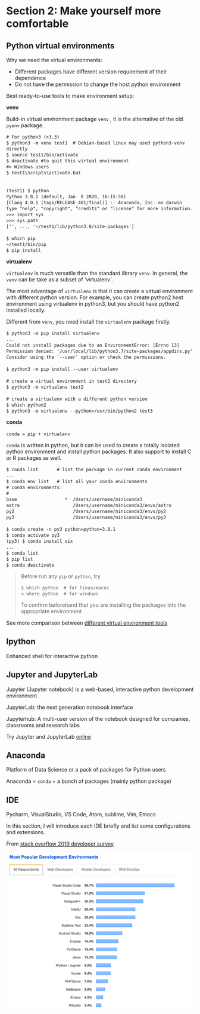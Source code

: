 # Section 2: Make yourself more comfortable

## Python virtual environments

Why we need the virtual environments:

- Different packages have different version requirement of their dependence
- Do not have the permission to change the host python environment



Best ready-to-use tools to make environment setup:

**venv**

Build-in virtual environment package `venv` , it is the alternative of the old `pyenv` package.

```shell
# For python3 (>3.3)
$ python3 -m venv test1  # Debian-based linux may used python3-venv directly
$ source test1/bin/activate 
$ deactivate #to quit this virtual environment
#> Windows users
$ test1\Scripts\activate.bat


(test1) $ python
Python 3.8.1 (default, Jan  8 2020, 16:15:59)
[Clang 4.0.1 (tags/RELEASE_401/final)] :: Anaconda, Inc. on darwin
Type "help", "copyright", "credits" or "license" for more information.
>>> import sys
>>> sys.path
['', ..., '~/test1/lib/python3.8/site-packages']

$ which pip
~/test1/bin/pip
$ pip install
```



**virtualenv**

`virtualenv` is much versatile than the standard library `venv`. In general, the `venv` can be take as a subset of 'virtualenv'. 

The most advantage of `virtualenv` is that it can create a virtual environment with different python version. For example, you can create python2 host environment using virtualenv in python3, but you should have python2 installed locally. 

Different from `venv`, you need install the `virtualenv` package firstly.

```shell
$ python3 -m pip install virtualenv
...
Could not install packages due to an EnvironmentError: [Errno 13] Permission denied: '/usr/local/lib/python3.7/site-packages/appdirs.py'
Consider using the `--user` option or check the permissions.

$ python3 -m pip install --user virtualenv

# create a virtual environment in test2 directory
$ python3 -m virtualenv test2

# create a virtualenv with a different python version
$ which python2
$ python3 -m virtualenv --python=/usr/bin/python2 test3
```



**conda**

`conda = pip + virtualenv`

`conda` is written in python, but it can be used to create a totally isolated python environment and install python packages. It also support to install C or R packages as well.

```shell
$ conda list       # list the package in current conda environment
...
$ conda env list   # list all your conda environments
# conda environments:
#
base                  *  /Users/username/miniconda3
astro                    /Users/username/miniconda3/envs/astro
py2                      /Users/username/miniconda3/envs/py2
py3                      /Users/username/miniconda3/envs/py3

$ conda create -n py3 python=python=3.8.1
$ conda activate py3
(py3) $ conda install six   
...
$ conda list
$ pip list
$ conda deactivate
```



> Before run any `pip` or `python`, try 
>
> ```shell
> $ which python  # for linux/macos
> < where python  # for windows
> ```
>
> To confirm beforehand that you are installing the packages into the appropriate environment 

See more comparison between [different virtual environment tools](https://stackoverflow.com/questions/1534210/use-different-python-version-with-virtualenv/39713544#39713544)



## Ipython

Enhanced shell for interactive python



## Jupyter and JupyterLab

Jupyter (Jupyter notebook) is a web-based, interactive python development environment

JupyterLab: the next generation notebook interface

Jupyterhub: A multi-user version of the notebook designed for companies, classrooms and research labs



Try Jupyter and JupyterLab [online](https://jupyter.org/)



## Anaconda

Platform of Data Science or a pack of packages for Python users

Anaconda = `conda` + a bunch of packages (mainly python package)





## IDE

Pycharm, VisualStudio, VS Code, Atom, sublime, Vim, Emacs

In this section, I will introduce each IDE briefly and list some configurations and extensions.

From [stack overflow 2019 developer survey](https://insights.stackoverflow.com/survey/2019#technology-_-most-popular-development-environments)

![image-20200228191103812](talk3.assets/image-20200228191103812.png)